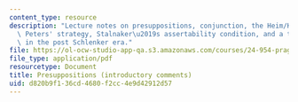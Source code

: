 ```yaml
---
content_type: resource
description: "Lecture notes on presuppositions, conjunction, the Heim/Kartunnen strategy,\
  \ Peters' strategy, Stalnaker\u2019s assertability condition, and a trivalent system\
  \ in the post Schlenker era."
file: https://ol-ocw-studio-app-qa.s3.amazonaws.com/courses/24-954-pragmatics-in-linguistic-theory-spring-2010/d820b9f136cd4680f2cc4e9d42912d57_MIT24_954S10_lec06.pdf
file_type: application/pdf
resourcetype: Document
title: Presuppositions (introductory comments)
uid: d820b9f1-36cd-4680-f2cc-4e9d42912d57
---
```

